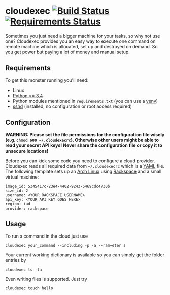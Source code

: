 # cloudexec [![Build Status](https://travis-ci.org/crepererum/cloudexec.svg?branch=master)](https://travis-ci.org/crepererum/cloudexec) [![Requirements Status](https://requires.io/github/crepererum/cloudexec/requirements.png?branch=master)](https://requires.io/github/crepererum/cloudexec/requirements/?branch=master)
Sometimes you just need a bigger machine for your tasks, so why not use one? Cloudexec provides you an easy way to execute one command on remote machine which is allocated, set up and destroyed on demand. So you get power but paying a lot of money and manual setup.

## Requirements
To get this monster running you'll need:

 - Linux
 - [Python >= 3.4](https://www.python.org/)
 - Python modules mentioned in `requirements.txt` (you can use a [venv](https://docs.python.org/3.4/library/venv.html))
 - [sshd](http://www.openssh.com/) (installed, no configuration or root access required)

## Configuration
**WARNING: Please set the file permissions for the configuration file wisely (e.g. `chmod 600 ~/.cloudexecrc`). Otherwise other users might be able to read your secret API keys! Never share the configuration file or copy it to unsecure locations!**

Before you can kick some code you need to configure a cloud provider. Cloudexec reads all required data from `~/.cloudexecrc` which is a [YAML](https://en.wikipedia.org/wiki/YAML) file. The following template sets up an [Arch Linux](https://www.archlinux.org/) using [Rackspace](https://www.rackspace.com/) and a small virtual machine:

    image_id: 5345417c-23e4-4402-9243-5469cdc4730b
    size_id: 2
    username: <YOUR RACKSPACE USERNAME>
    api_key: <YOUR API KEY GOES HERE>
    region: iad
    provider: rackspace

## Usage
To run a command in the cloud just use

    cloudexec your_command --including -p -a --ram=eter s

Your current working dictionary is available so you can simply get the folder entries by

    cloudexec ls -la

Even writing files is supported. Just try

    cloudexec touch hello

